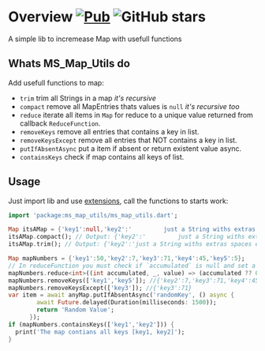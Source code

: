 # Overview [![Pub](https://img.shields.io/pub/v/ms_map_utils.svg)](https://pub.dartlang.org/packages/ms_map_utils) ![GitHub stars](https://img.shields.io/github/stars/Marcus-Software/ms_map_utils?style=social)

A simple lib to incremease Map with usefull functions

## Whats MS_Map_Utils do

Add usefull functions to map:

- `trim` trim all Strings in a map _it's recursive_
- `compact` remove all MapEntries thats values is `null` _it's recursive too_
- `reduce` iterate all items in `Map` for reduce to a unique value returned from callback `ReduceFunction`.
- `removeKeys` remove all entries that contains a key in list.
- `removeKeysExcept` remove all entries that NOT contains a key in list.
- `putIfAbsentAsync` put a item if absent or return existent value async.
- `containsKeys` check if map contains all keys of list.

## Usage

Just import lib and use [extensions](https://dart.dev/guides/language/extension-methods), call the functions to starts work:

```dart
import 'package:ms_map_utils/ms_map_utils.dart';

Map itsAMap = {'key1':null,'key2':'         just a String withs extras spaces en start and end            '};
itsAMap.compact(); // Output: {'key2':'         just a String withs extras spaces en start and end            '}
itsAMap.trim(); // Output: {'key2':'just a String withs extras spaces en start and end'}

Map mapNumbers = {'key1':50,'key2':7,'key3':71,'key4':45,'key5':5};
// In reduceFunction you must check if `accumulated` is null and set a initial value for it
mapNumbers.reduce<int>((int accumulated, _, value) => (accumulated ?? 0) + (value as int)); // Output 178
mapNumbers.removeKeys(['key1','key5']); //{'key2':7,'key3':71,'key4':45}
mapNumbers.removeKeysExcept(['key3']); //{'key3':71}
var item = await anyMap.putIfAbsentAsync('randomKey', () async {
        await Future.delayed(Duration(milliseconds: 1500));
        return 'Random Value';
      });
if (mapNumbers.containsKeys(['key1','key2'])) {
  print('The map contians all keys [key1, key2]');
}
```
